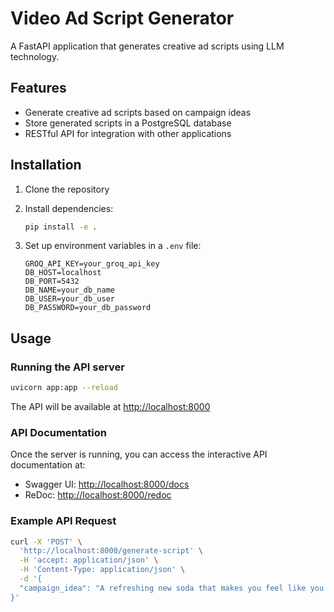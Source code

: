 # Video Ad Script Generator

A FastAPI application that generates creative ad scripts using LLM technology.

## Features

- Generate creative ad scripts based on campaign ideas
- Store generated scripts in a PostgreSQL database
- RESTful API for integration with other applications

## Installation

1. Clone the repository
2. Install dependencies:

   ```bash
   pip install -e .
   ```

3. Set up environment variables in a `.env` file:

   ```env
   GROQ_API_KEY=your_groq_api_key
   DB_HOST=localhost
   DB_PORT=5432
   DB_NAME=your_db_name
   DB_USER=your_db_user
   DB_PASSWORD=your_db_password
   ```

## Usage

### Running the API server

```bash
uvicorn app:app --reload
```

The API will be available at [http://localhost:8000](http://localhost:8000)

### API Documentation

Once the server is running, you can access the interactive API documentation at:

- Swagger UI: [http://localhost:8000/docs](http://localhost:8000/docs)
- ReDoc: [http://localhost:8000/redoc](http://localhost:8000/redoc)

### Example API Request

```bash
curl -X 'POST' \
  'http://localhost:8000/generate-script' \
  -H 'accept: application/json' \
  -H 'Content-Type: application/json' \
  -d '{
  "campaign_idea": "A refreshing new soda that makes you feel like you're floating in space"
}'
```
